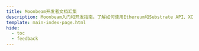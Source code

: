 ```yaml
---
title: Moonbeam开发者文档汇集
description: Moonbeam入门和开发指南。了解如何使用Ethereum和Substrate API、XCM互操作性和其它可用的集成。
template: main-index-page.html
hide:
  - toc
  - feedback
---
```


